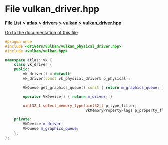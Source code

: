

# File vulkan\_driver.hpp

[**File List**](files.md) **>** [**atlas**](dir_1e6ffef027cfcf7ded3287660b505c9f.md) **>** [**drivers**](dir_1605561db8076fbb4262fa758aa3edc0.md) **>** [**vulkan**](dir_d1501d70e56e021a40f9d93dd0e2ca19.md) **>** [**vulkan\_driver.hpp**](vulkan__driver_8hpp.md)

[Go to the documentation of this file](vulkan__driver_8hpp.md)


```C++
#pragma once
#include <drivers/vulkan/vulkan_physical_driver.hpp>
#include <vulkan/vulkan.hpp>

namespace atlas::vk {
    class vk_driver {
    public:
        vk_driver() = default;
        vk_driver(const vk_physical_driver& p_physical);

        VkQueue get_graphics_queue() const { return m_graphics_queue; }

        operator VkDevice() { return m_driver; }

        uint32_t select_memory_type(uint32_t p_type_filter,
                                    VkMemoryPropertyFlags p_property_flag);

    private:
        VkDevice m_driver;
        VkQueue m_graphics_queue;
    };
};
```


